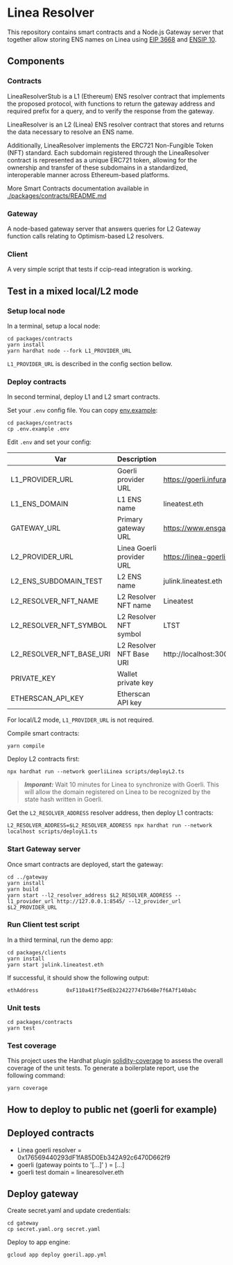 # Linea Resolver

This repository contains smart contracts and a Node.js Gateway server that together allow storing ENS names on Linea using [EIP 3668](https://eips.ethereum.org/EIPS/eip-3668) and [ENSIP 10](https://docs.ens.domains/ens-improvement-proposals/ensip-10-wildcard-resolution).

## Components

### Contracts

LineaResolverStub is a L1 (Ethereum) ENS resolver contract that implements the proposed protocol, with functions to return the gateway address and required prefix for a query, and to verify the response from the gateway.

LineaResolver is an L2 (Linea) ENS resolver contract that stores and returns the data necessary to resolve an ENS name.

Additionally, LineaResolver implements the ERC721 Non-Fungible Token (NFT) standard. Each subdomain registered through the LineaResolver contract is represented as a unique ERC721 token, allowing for the ownership and transfer of these subdomains in a standardized, interoperable manner across Ethereum-based platforms.

More Smart Contracts documentation available in [./packages/contracts/README.md](./packages/contracts/README.md)

### Gateway

A node-based gateway server that answers queries for L2 Gateway function calls relating to Optimism-based L2 resolvers.

### Client

A very simple script that tests if ccip-read integration is working.

## Test in a mixed local/L2 mode

### Setup local node

In a terminal, setup a local node:

```shell
cd packages/contracts
yarn install
yarn hardhat node --fork L1_PROVIDER_URL
```

`L1_PROVIDER_URL` is described in the config section bellow.

### Deploy contracts

In second terminal, deploy L1 and L2 smart contracts.

Set your `.env` config file. You can copy [env.example](./packages/contracts/.env.example):

```shell
cd packages/contracts
cp .env.example .env
```

Edit `.env` and set your config:

| Var                      | Description               | Default values                                            |
| ------------------------ | ------------------------- | --------------------------------------------------------- |
| L1_PROVIDER_URL          | Goerli provider URL       | https://goerli.infura.io/v3/<INFURA_KEY>                  |
| L1_ENS_DOMAIN            | L1 ENS name               | lineatest.eth                                             |
| GATEWAY_URL              | Primary gateway URL       | https://www.ensgateway.amineharty.me/{sender}/{data}.json |
| L2_PROVIDER_URL          | Linea Goerli provider URL | https://linea-goerli.infura.io/v3/<INFURA_KEY>            |
| L2_ENS_SUBDOMAIN_TEST    | L2 ENS name               | julink.lineatest.eth                                      |
| L2_RESOLVER_NFT_NAME     | L2 Resolver NFT name      | Lineatest                                                 |
| L2_RESOLVER_NFT_SYMBOL   | L2 Resolver NFT symbol    | LTST                                                      |
| L2_RESOLVER_NFT_BASE_URI | L2 Resolver NFT Base URI  | http://localhost:3000/metadata/                           |
| PRIVATE_KEY              | Wallet private key        |                                                           |
| ETHERSCAN_API_KEY        | Etherscan API key         |                                                           |

For local/L2 mode, `L1_PROVIDER_URL` is not required.

Compile smart contracts:

```shell
yarn compile
```

Deploy L2 contracts first:

```shell
npx hardhat run --network goerliLinea scripts/deployL2.ts
```

> **_Imporant:_** Wait 10 minutes for Linea to synchronize with Goerli. This will allow the domain registered on Linea to be recognized by the state hash written in Goerli.

Get the `L2_RESOLVER_ADDRESS` resolver address, then deploy L1 contracts:

```
L2_RESOLVER_ADDRESS=$L2_RESOLVER_ADDRESS npx hardhat run --network localhost scripts/deployL1.ts
```

### Start Gateway server

Once smart contracts are deployed, start the gateway:

```shell
cd ../gateway
yarn install
yarn build
yarn start --l2_resolver_address $L2_RESOLVER_ADDRESS --l1_provider_url http://127.0.0.1:8545/ --l2_provider_url $L2_PROVIDER_URL
```

### Run Client test script

In a third terminal, run the demo app:

```shell
cd packages/clients
yarn install
yarn start julink.lineatest.eth
```

If successful, it should show the following output:

```shell
ethAddress         0xF110a41f75edEb224227747b64Be7f6A7f140abc
```

### Unit tests

```shell
cd packages/contracts
yarn test
```

### Test coverage

This project uses the Hardhat plugin [solidity-coverage](https://github.com/sc-forks/solidity-coverage/blob/master/HARDHAT_README.md) to assess the overall coverage of the unit tests.
To generate a boilerplate report, use the following command:

```shell
yarn coverage
```

## How to deploy to public net (goerli for example)

## Deployed contracts

- Linea goerli resolver = 0x176569440293dF1fA85D0Eb342A92c6470D662f9
- goerli (gateway points to '[...]' ) = [...]
- goerli test domain = linearesolver.eth

## Deploy gateway

Create secret.yaml and update credentials:

```
cd gateway
cp secret.yaml.org secret.yaml
```

Deploy to app engine:

```
gcloud app deploy goeril.app.yml
```
